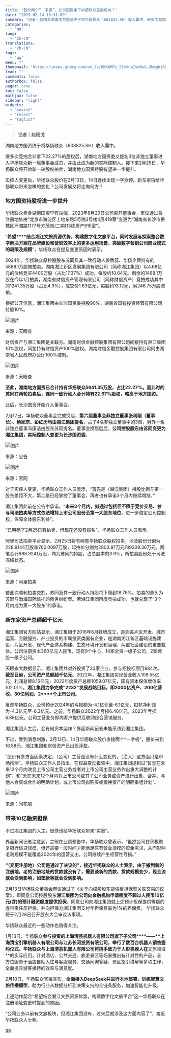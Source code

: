 ```yaml
---
title: "股价两个“一字板”，长沙国资拿下华扬联众意欲何为？"
date: "2025-02-14 13:31:09"
summary: "记者｜赵阳戈湖南地方国资终于将华扬联众（603825.SH）收入囊中。继多次竞拍合计拿下22.27%..."
categories:
  - "qq"
lang:
  - "zh-CN"
translations:
  - "zh-CN"
tags:
  - "qq"
menu: ""
thumbnail: "https://inews.gtimg.com/om_ls/OWXAMFz_5CxVnaIvm8uG-2Nmgkj6SgkxEzpnmYY97Nh2UAA_640360/0"
lead: ""
comments: false
authorbox: false
pager: true
toc: false
mathjax: false
sidebar: "right"
widgets:
  - "search"
  - "recent"
  - "taglist"
---
```


> **记者｜赵阳戈**

湖南地方国资终于将华扬联众（603825.SH）收入囊中。

继多次竞拍合计拿下22.27%的股权后，湖南地方国资委又提名3位非独立董事进入华扬联众新一届董事会成员，并由此成为新的实际控制人。接下来2月25日，华扬联众将开始新一轮股权拍卖，湖南地方国资持股有望进一步提升。

实控人变更后，华扬联众股价在2月13日，14日连续出现一字涨停。新东家将给华扬联众带来怎样的变化？公司发展又将走向何方？

### 地方国资持股将进一步提升

华扬联众卖身湖南国资早有端倪。2023年8月29日公司召开董事会，审议通过将注册地址由“北京市海淀区上地东路5号院3号楼4层419室”变更为“湖南省长沙市岳麓区环湖路1177号方茂苑(二期)13栋房产915室”。

“**希望****结合湘江文旅资源优势，构建数字化文旅平台，同时发展与探索整合数字解决方案在品牌建设和营销效率上的更多运用场景，突破数字营销公司商业模式的局限及规模**”，华扬联众在提及变更原因时表示。

2024年，华扬联众原控股股东苏同及其一致行动人姜香蕊、华扬企管持有的5888.1万股被拍卖。湖南湘江新区发展集团有限公司（简称湘江集团）以4.68亿元的价格竞买4400万股（占比17.37%）成功，每股约10.64元。剩余的1488.1万股在今年1月拍卖，湖南省财信资产管理有限公司（简称财信资产）竞拍成功其中的1241.35万股（占比4.9%），成交价1.63亿元，每股约13.12元，另246.75万股流拍。

根据公开信息，湘江集团由长沙国资委持股90%，湖南省国有投资经营有限公司持股10%。

![图片](https://inews.gtimg.com/om_bt/OhSixiRe9_Ry-y21V8zJJl7bRW7PtMUotOR3gmv4VK_lsAA/641)

来源：天眼查

财信资产与湘江集团是关联方。湖南财信金融控股集团有限公司间接持有湘江集团10%股权，间接持有财信资产100%股权。湖南财信金融控股集团有限公司则由湖南省人民政府办公厅100%控制。

![图片](https://inews.gtimg.com/om_bt/OaJj6aj57-yP9uk7rM-jK1A8y1qpzssNICE2ArEXNKzQAAA/641)

来源：天眼查

**至此，湖南地方国资已合计持有华扬联众5641.35万股，占比22.27%。而此时的苏同在两轮拍卖后，连同一致行动人合计持有22.67%股权，略高于地方国资。**

此后，长沙国资开始介入董事会。

2月12日，华扬联众董事会完成换届，**第六届董事会非独立董事张利刚（董事长）、杨家庆、彭红历均由湘江集团提名**，占了4名非独立董事中的3席，另外一名非独立董事冯康洁由股东苏同提名。董事会换届后后，**公司控股股东由苏同变更为湘江集团，实际控制人变更为长沙国资委**。

![图片](https://inews.gtimg.com/om_bt/O0yqdtauKzLU4fnv1YKX9qgoksn49ByI1eNeBZ5aKv4-0AA/641)

来源：公告

![图片](https://inews.gtimg.com/om_bt/OyK-d6BIc1O_3cwMb0pPjM8K7ea70Wm0DeIP0AcxUmuNEAA/641)

来源：官网

对于实控人变更，华扬联众工作人员表示，“首先是（湘江集团）持股比例与第一股东差距不大，第二是已经掌控了董事会，再者也有承诺3个月内继续增持。”

湘江集团此前在公告中承诺，“**未来****3****个月内，拟通过包括但不限于竞价交易、参与司法拍卖等方式依法增持上市公司股份至第一大股东地位**，进一步稳定公司控制权，保障全体股东利益”。

“已明确了2月25日有拍卖，但现在还没有报名”，华扬联众工作人员表示。

阿里司法拍卖平台显示，2月25日将有两笔华扬联众股权拍卖，涉及股份分别为228.9144万股和760.0097万股，起拍价分别为2803.97万元和9309.36万元。两笔合计988.9241万股，均为苏同的持股，占总股本的3.9%，所拍卖股份处于司法冻结状态。

![图片](https://inews.gtimg.com/om_bt/OGOrOEqcIm3XdFiyi6XNf3GCoI_LI7625usHKEUIwS6DgAA/641)

来源：阿里拍卖

若此次顺利拍卖交割，苏同及其一致行动人持股将下降到18.76%。拍卖的源头为苏同与渤海国际信托的债务纠纷案。若湘江集团再度竞拍成功，也就兑现了“3个月内成为第一大股东”的承诺。

### 新东家资产总额超千亿元

湘江集团官方网站显示，湘江集团于2016年6月挂牌成立，是涵盖片区开发、城市运营、金融服务、产业投资的市属投资类国有企业，是湖南湘江新区基础设施建设、片区开发、现代产业体系构建、生态环境开发和治理、两型社会建设的重要载体。公司注册资本360亿元人民币，现有9个中心，14家全资一级子公司，2家控股一级子公司。

天眼查大数据显示，湘江集团共对外投资了23家企业，参与招投标项目984次。**截至目前，公司资产总额超千亿元**。2022年，湘江集团实现营业收入109.55亿元，利润总额8.16亿元，2022年度资产总额1059.07亿元，国有资本保值增值率102.01%。**湘江集团力争完成“2232”发展战略目标，即2000亿资产、200亿营收、30亿利润、2****个上市公司**。

反观华扬联众，公司预计2024年的亏损额为-4.1亿元至-6.1亿元，扣非净利润为-4.3亿元至-6.3亿元。之前，华扬联众2022年亏损6.46亿元，2023年亏损6.89亿元。公司主营业务即向客户提供互联网综合营销服务。

湘江集团入主后，会有何资本运作？界面新闻记者未能采访到湘江集团。

不过，受到消息刺激，2月13日、14日华扬联众股价直接两个“一字板”，股价来到16.58元，湘江集团和财信资产已出现浮盈。

“股价有多方面因素决定，（公司）主营是没有什么变化的，（注入）这方面只是市场推测”，华扬联众工作人员指出，在权益变动报告中，湘江集团提到过“暂无在未来12个月内改变上市公司主营业务或者对上市公司主营业务作出重大调整的计划”，和“无在未来12个月内对上市公司或其子公司业务或资产进行出售、合并、与他人合资或合作的明确计划，或上市公司拟购买或置换资产的明确重组计划”。 

![图片](https://inews.gtimg.com/om_bt/O3EGFap-n8l3Qd2M6cX_MCy1NlJrN-l-SRaVbLnJ98neUAA/641)

来源：同花顺

### 带来10亿融资担保

不过湘江集团的入主，很快也给华扬联众带来“实惠”。

界面新闻记者注意到，之前在业绩预告中，华扬联众曾表示，“虽然公司在积极恢复银行信贷规模，但还需要一段时间才能满足原有营业规模的资金需求，从而影响毛利规模不能覆盖2024年的运营支出，公司继续产生经营性亏损。”

**“（变更注册地）公司是通过了决议的”，**接近华扬联众的人士表示**，由于搬到新的注册地，老的注册地址的贷款就没有了，需要谈新的贷款，贷款规模变少，现金流就会受到影响，如垫款等就会受到影响。**

2月13日华扬联众董事会审议通过了《关于向控股股东提供反担保暨关联交易的议案》，即同意公司控股股东**湘江集团为公司向金融机构申请额度不超过人民币****10****亿元(含)的预计融资额度提供担保**，同意公司向湘江集团就上述预计担保提供等额的连带责任反担保，并向担保方湘江集团支付年担保费率为1%的担保费。 华扬联众将于2月28日召开股东大会审议该事项。

华扬联众最近的一些动作也值得关注。

1月13日，华扬联众**参与投资的上海清芸机器人有限公司旗下子公司****——****上海清宝引擎机器人有限公司与江苏长河投资有限公司，举行了数百台机器人销售签约仪式**。华扬联众与上海清芸机器人有限公司将携手致力于人形机器人在**文旅领域**的实际应用，针对酒店、公共交通、旅游景区等场景推出有针对性的产品，全方位服务于酒店自助入住与客服服务、交通问询答疑、景区指引讲解等多项工作，全面提升游客接待的效率与满意度。

2月10日，华扬联众官微宣布，**全面接入****DeepSeek****并进行本地部署，训练智慧文旅传播模型**，助力行业从数据分析到决策支持的全链条服务，加速智能化升级。

上述动作契合“希望结合湘江文旅资源优势，构建数字化文旅平台”这一华扬联众在注册地址变更时提到的原因。

“公司业务以前有文旅板块，但湘江集团没有，过来后就涉及这方面内容了”，接近华扬联众人士称。

[qq](https://new.qq.com/rain/a/20250214A04CT600)
